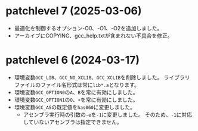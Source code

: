 # patchlevel 7  (2025-03-06)

* 最適化を制御するオプション-O0、-O1、-O2を追加しました。
* アーカイブにCOPYING、gcc_help.txtが含まれない不具合を修正。


# patchlevel 6  (2024-03-17)

* 環境変数`GCC_LIB`、`GCC_NO_XCLIB`、`GCC_XCLIB`を削除しました。
  ライブラリファイルのファイル名形式は常に`lib*.a`となります。
* 環境変数`GCC_OPTION0`の`A`、`B`を常に有効にしました。
* 環境変数`GCC_OPTION1`の`O`、`+`を常に有効にしました。
* 環境変数`GCC_AS`の既定値を`has060`に変更しました。
  * アセンブラ実行時の引数の`-e`を`-1`に変更しました。
    そのため、`-1`に対応していないアセンブラは指定できません。

